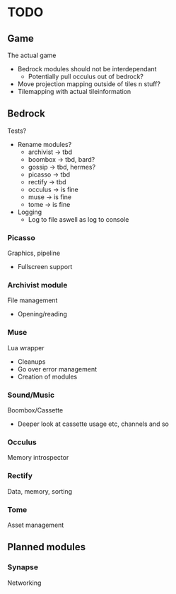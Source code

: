 TODO
===
## Game
The actual game
* Bedrock modules should not be interdependant
  * Potentially pull occulus out of bedrock?
* Move projection mapping outside of tiles n stuff?
* Tilemapping with actual tileinformation

## Bedrock
Tests?
* Rename modules?
  - archivist -> tbd
  - boombox -> tbd, bard?
  - gossip -> tbd, hermes?
  - picasso -> tbd
  - rectify -> tbd
  - occulus -> is fine
  - muse -> is fine
  - tome -> is fine
* Logging
  - Log to file aswell as log to console

### Picasso
Graphics, pipeline
* Fullscreen support

### Archivist module
File management
* Opening/reading

### Muse
Lua wrapper
* Cleanups
* Go over error management
* Creation of modules

### Sound/Music
Boombox/Cassette
* Deeper look at cassette usage etc, channels and so

### Occulus
Memory introspector

### Rectify
Data, memory, sorting

### Tome
Asset management

## Planned modules

### Synapse
Networking
